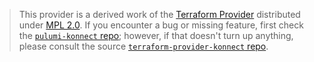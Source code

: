 > This provider is a derived work of the [Terraform Provider](https://github.com/scastria/terraform-provider-konnect)
> distributed under [MPL 2.0](https://www.mozilla.org/en-US/MPL/2.0/). If you encounter a bug or missing feature,
> first check the [`pulumi-konnect` repo](https://github.com/csechrist123/pulumi-konnect/issues); however, if that doesn't turn up anything,
> please consult the source [`terraform-provider-konnect` repo](https://github.com/scastria/terraform-provider-konnect/issues).